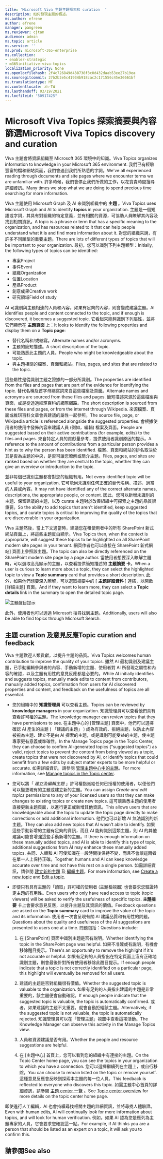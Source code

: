 ```yaml
---
title: 'Microsoft Viva 主題主題探索和 curation  '
description: 如何發現主題的概述。
ms.author: efrene
author: efrene
manager: pamgreen
ms.reviewer: cjtan
audience: admin
ms.topic: article
ms.service: ''
ms.prod: microsoft-365-enterprise
ms.collection:
- enabler-strategic
- m365initiative-viva-topics
localization_priority: None
ms.openlocfilehash: 2f4c726849d438738f3c0d432daab53ee27b19ea
ms.sourcegitcommit: 27b2b2e5c41934b918cac2c171556c45e36661bf
ms.translationtype: MT
ms.contentlocale: zh-TW
ms.lasthandoff: 03/19/2021
ms.locfileid: "50917425"
---
```

# <a name="microsoft-viva-topics-discovery-and-curation"></a><span data-ttu-id="1728f-103">Microsoft Viva Topics 探索摘要與內容篩選</span><span class="sxs-lookup"><span data-stu-id="1728f-103">Microsoft Viva Topics discovery and curation</span></span> 

<span data-ttu-id="1728f-104">Viva 主題會將資訊組織至 Microsoft 365 環境中的知識。</span><span class="sxs-lookup"><span data-stu-id="1728f-104">Viva Topics organizes information to knowledge in your Microsoft 365 environment.</span></span> <span data-ttu-id="1728f-105">我們已有經驗豐富的檔和網站頁面，我們會遇到我們所熟悉的字詞。</span><span class="sxs-lookup"><span data-stu-id="1728f-105">We've all experienced reading through documents and site pages where we encounter terms we are unfamiliar with.</span></span> <span data-ttu-id="1728f-106">許多時候，我們會停止我們所做的工作，以花寶貴時間搜尋詳細資訊。</span><span class="sxs-lookup"><span data-stu-id="1728f-106">Many times we stop what we are doing to spend precious time searching for more information.</span></span>

<span data-ttu-id="1728f-107">Viva 主題使用 Microsoft Graph 及 AI 來識別組織中的 **主題** 。</span><span class="sxs-lookup"><span data-stu-id="1728f-107">Viva Topics uses Microsoft Graph and AI to identify **topics** in your organization.</span></span>  <span data-ttu-id="1728f-108">主題是一個短語或字詞，其具有對組織的特定意義，並有相關的資源，可協助人員瞭解其內容及找到相關資訊。</span><span class="sxs-lookup"><span data-stu-id="1728f-108">A topic is a phrase or term that has a specific meaning to the organization, and has resources related to it that can help people understand what it is and find more information about it.</span></span> <span data-ttu-id="1728f-109">對您的組織來說，有許多不同類型的重要主題。</span><span class="sxs-lookup"><span data-stu-id="1728f-109">There are lots of different types of topics that will be important to your organization.</span></span> <span data-ttu-id="1728f-110">最初，您可以識別下列主題類型：</span><span class="sxs-lookup"><span data-stu-id="1728f-110">Initially, the following types of topics can be identified:</span></span>
- <span data-ttu-id="1728f-111">專案</span><span class="sxs-lookup"><span data-stu-id="1728f-111">Project</span></span>
- <span data-ttu-id="1728f-112">事件</span><span class="sxs-lookup"><span data-stu-id="1728f-112">Event</span></span>
- <span data-ttu-id="1728f-113">組織</span><span class="sxs-lookup"><span data-stu-id="1728f-113">Organization</span></span>
- <span data-ttu-id="1728f-114">位置</span><span class="sxs-lookup"><span data-stu-id="1728f-114">Location</span></span>
- <span data-ttu-id="1728f-115">產品</span><span class="sxs-lookup"><span data-stu-id="1728f-115">Product</span></span>
- <span data-ttu-id="1728f-116">創意成果</span><span class="sxs-lookup"><span data-stu-id="1728f-116">Creative work</span></span>
- <span data-ttu-id="1728f-117">研究領域</span><span class="sxs-lookup"><span data-stu-id="1728f-117">Field of study</span></span>

<span data-ttu-id="1728f-118">AI 可識別與主題相連的人員和內容，如果有足夠的內容，則會變成建議主題。</span><span class="sxs-lookup"><span data-stu-id="1728f-118">AI identifies people and content connected to the topic, and if enough is discovered, it becomes a suggested topic.</span></span> <span data-ttu-id="1728f-119">它看起來能夠識別下列屬性，並將它們顯示在 **主題頁面** 上：</span><span class="sxs-lookup"><span data-stu-id="1728f-119">It looks to identify the following properties and display them on a **Topic page**:</span></span>
- <span data-ttu-id="1728f-120">替代名稱和/或縮寫。</span><span class="sxs-lookup"><span data-stu-id="1728f-120">Alternate names and/or acronyms.</span></span>
- <span data-ttu-id="1728f-121">主題的簡短描述。</span><span class="sxs-lookup"><span data-stu-id="1728f-121">A short description of the topic.</span></span>
- <span data-ttu-id="1728f-122">可能熟悉此主題的人員。</span><span class="sxs-lookup"><span data-stu-id="1728f-122">People who might be knowledgeable about the topic.</span></span>
- <span data-ttu-id="1728f-123">與主題相關的檔案、頁面和網站。</span><span class="sxs-lookup"><span data-stu-id="1728f-123">Files, pages, and sites that are related to the topic.</span></span>

<span data-ttu-id="1728f-124">這些屬性是從識別主題之證據的一部分所識別。</span><span class="sxs-lookup"><span data-stu-id="1728f-124">The properties are identified from the files and pages that are part of the evidence for identifying the topic.</span></span> <span data-ttu-id="1728f-125">替代名稱及首字母縮寫詞來自這些檔案及頁面。</span><span class="sxs-lookup"><span data-stu-id="1728f-125">Alternate names and acronyms are sourced from these files and pages.</span></span> <span data-ttu-id="1728f-126">簡短描述來源於這些檔案與頁面，或是從透過維琪百科的網際網路。</span><span class="sxs-lookup"><span data-stu-id="1728f-126">The short description is sourced from these files and pages, or from the internet through Wikipedia.</span></span> <span data-ttu-id="1728f-127">來源檔案、頁面或維琪百科文章會與建議的屬性一起參照。</span><span class="sxs-lookup"><span data-stu-id="1728f-127">The source file, page, or Wikipedia article is referenced alongside the suggested properties.</span></span> <span data-ttu-id="1728f-128">會根據使用者的使用中發佈內容來建議人員 (例如，編輯) 檔案及頁面。</span><span class="sxs-lookup"><span data-stu-id="1728f-128">People are suggested based on their active contributions (for example, edits) to the files and pages.</span></span> <span data-ttu-id="1728f-129">來自特定人員的貢獻量參考，提供使用者識別原因的提示。</span><span class="sxs-lookup"><span data-stu-id="1728f-129">A reference to the amount of contributions from a particular person provides a hint as to why the person has been identified.</span></span> <span data-ttu-id="1728f-130">檔案、頁面和網站的排名取決於其是否為主題的中央，是否可讓您瞭解或簡介主題。</span><span class="sxs-lookup"><span data-stu-id="1728f-130">Files, pages, and sites are ranked based on whether they are central to the topic, whether they can give an overview or introduction to the topic.</span></span> 

<span data-ttu-id="1728f-131">並非每個已識別主題都會對您的組織有用。</span><span class="sxs-lookup"><span data-stu-id="1728f-131">Not every identified topic will be useful to your organization.</span></span> <span data-ttu-id="1728f-132">它可能尚未識別任何正確的替代名稱、描述、適當的人員或內容。</span><span class="sxs-lookup"><span data-stu-id="1728f-132">It may not have identified any of the correct alternate names, descriptions, the appropriate people, or content.</span></span> <span data-ttu-id="1728f-133">因此，您可以新增未識別的主題、保留建議的主題，以及 curate 主題對於改善組織中可探索之主題的品質很重要。</span><span class="sxs-lookup"><span data-stu-id="1728f-133">So the ability to add topics that aren't identified, keep suggested topics, and curate topics is critical to improving the quality of the topics that are discoverable in your organization.</span></span>

<span data-ttu-id="1728f-134">Viva 主題然後，當上下文適當時，建議您在租使用者中的所有 SharePoint 新式網站頁面上，將這些主題反白顯示。</span><span class="sxs-lookup"><span data-stu-id="1728f-134">Viva Topics then, when the context is appropriate, will suggest these topics to be highlighted on all SharePoint modern site pages in your tenant.</span></span> <span data-ttu-id="1728f-135">網頁作者也可以直接在 SharePoint 新式網站] 頁面上參照該主題。</span><span class="sxs-lookup"><span data-stu-id="1728f-135">The topic can also be directly referenced on the SharePoint modern site page by a page author.</span></span> <span data-ttu-id="1728f-136">當使用者想要深入瞭解主題時，可以選取高亮顯示的主題，以查看提供簡短描述的 **主題摘要** 卡。</span><span class="sxs-lookup"><span data-stu-id="1728f-136">When a user is curious to learn more about a topic, they can select the highlighted topic to view a **Topic summary** card that provides a short description.</span></span> <span data-ttu-id="1728f-137">此外，如果他們想要深入瞭解，可以選取摘要中的 [ **主題詳細資料** ] 連結，以開啟 [詳細主題] 頁面。</span><span class="sxs-lookup"><span data-stu-id="1728f-137">And if they want to learn more, they can select a **Topic details** link in the summary to open the detailed topic page.</span></span>

![主題醒目提示](../media/knowledge-management/saturn.png) </br>

<span data-ttu-id="1728f-139">此外，使用者也可以透過 Microsoft 搜尋找到主題。</span><span class="sxs-lookup"><span data-stu-id="1728f-139">Additionally, users will also be able to find topics through Microsoft Search.</span></span>

## <a name="topic-curation-and-feedback"></a><span data-ttu-id="1728f-140">主題 curation 及意見反應</span><span class="sxs-lookup"><span data-stu-id="1728f-140">Topic curation and feedback</span></span>

<span data-ttu-id="1728f-141">Viva 主題歡迎人類貢獻，以提升主題的品質。</span><span class="sxs-lookup"><span data-stu-id="1728f-141">Viva Topics welcomes human contribution to improve the quality of your topics.</span></span> <span data-ttu-id="1728f-142">雖然 AI 最初識別及建議主題，已手動編輯參與者的內容、手動新增的主題、使用者對 AI 所發現之屬性和內容的確認，以及主題有用性的意見反應都是必要的。</span><span class="sxs-lookup"><span data-stu-id="1728f-142">While AI initially identifies and suggests topics, manually made edits to content from contributors, manually added topics, confirmation from users for AI discovered properties and content, and feedback on the usefulness of topics are all essential.</span></span>

- <span data-ttu-id="1728f-143">您的組織中的 **知識管理員** 可以查看主題。</span><span class="sxs-lookup"><span data-stu-id="1728f-143">Topics can be reviewed by **knowledge managers** in your organization.</span></span> <span data-ttu-id="1728f-144">知識管理員可以查看他們具有查看許可權的主題。</span><span class="sxs-lookup"><span data-stu-id="1728f-144">The knowledge manager can review topics that they have permissions to see.</span></span> <span data-ttu-id="1728f-145">在主題中心的 [管理主題] 頁面中，他們可以選擇確認 AI 產生的主題 ( 「建議的主題」 ) 成為有效的、拒絕主題，以防止內容被視為主題、建立不是由 AI 探索的主題，或是識別可能受益的主題，使主題專家更有意義或準確性。</span><span class="sxs-lookup"><span data-stu-id="1728f-145">In the Manage Topics page in the Topic Center, they can choose to confirm AI-generated topics ("suggested topics") as valid, reject topics to prevent the content from being viewed as a topic, create topics that were not discovered by AI, or identify topics that could benefit from a few edits by subject matter experts to be more helpful or accurate.</span></span> <span data-ttu-id="1728f-146">如需詳細資訊，請參閱 [管理主題中心中的主題](manage-topics.md)。</span><span class="sxs-lookup"><span data-stu-id="1728f-146">For more information, see [Manage topics in the Topic center](manage-topics.md).</span></span>

- <span data-ttu-id="1728f-147">您可以將「 *建立及編輯主題* 」許可權指派給任何已授權的使用者，以便他們可以變更現有的主題或建立新的主題。</span><span class="sxs-lookup"><span data-stu-id="1728f-147">You can assign *Create and edit topics* permissions to any of your licensed users so that they can make changes to existing topics or create new topics.</span></span> <span data-ttu-id="1728f-148">這可讓熟悉主題的使用者直接更新主題頁面，以進行更正或新增其他資訊。</span><span class="sxs-lookup"><span data-stu-id="1728f-148">This allows users that are knowledgeable about the topic to update the topic page directly to make corrections or add additional information.</span></span> <span data-ttu-id="1728f-149">他們也可以新增 AI 無法識別的新主題。</span><span class="sxs-lookup"><span data-stu-id="1728f-149">They can also add new topics that AI wasn't able to identify.</span></span> <span data-ttu-id="1728f-150">如果這些手動新增的主題有足夠的資訊，而且 AI 能夠識別這類主題，則 AI 的其他建議可能會增強這些手動新增的主題。</span><span class="sxs-lookup"><span data-stu-id="1728f-150">If there is enough information on these manually added topics, and AI is able to identify this type of topic, additional suggestions from AI may enhance these manually added topics.</span></span> <span data-ttu-id="1728f-151">共同、人類和 AI 可使知識在一段時間後保持不變，而且不會讓這兩者在單一人上保持正確。</span><span class="sxs-lookup"><span data-stu-id="1728f-151">Together, humans and AI can keep knowledge accurate over time and not have this rest on a single person.</span></span> <span data-ttu-id="1728f-152">如需詳細資訊，請參閱 [建立新的主題](./create-a-topic.md) 及 [編輯主題](./edit-a-topic.md)。</span><span class="sxs-lookup"><span data-stu-id="1728f-152">For more information, see [Create a new topic](./create-a-topic.md) and [Edit a topic](./edit-a-topic.md).</span></span>

- <span data-ttu-id="1728f-153">即便只有具有主題的「讀取」許可權的使用者 (主題檢視器) 也會要求您驗證特定主題的有用性。</span><span class="sxs-lookup"><span data-stu-id="1728f-153">Even users who only have read access to topic (topic viewers) will be asked to verify the usefulness of specific topics.</span></span> <span data-ttu-id="1728f-154">**主題摘要** 卡上會要求意見反應，以提升主題及其資訊的價值。</span><span class="sxs-lookup"><span data-stu-id="1728f-154">Feedback questions are asked on the **Topic summary** card to improve the value of the topic and its information.</span></span> <span data-ttu-id="1728f-155">使用者一次會呈現有關 AI 建議品質和有用性的問題。</span><span class="sxs-lookup"><span data-stu-id="1728f-155">Questions about the quality and usefulness of the AI suggestions are presented to users one at a time.</span></span> <span data-ttu-id="1728f-156">問題包括：</span><span class="sxs-lookup"><span data-stu-id="1728f-156">Questions include:</span></span></br>

    1. <span data-ttu-id="1728f-157">在 [SharePoint] 頁面中識別主題是否有説明。</span><span class="sxs-lookup"><span data-stu-id="1728f-157">Whether identifying the topic in the SharePoint page was helpful.</span></span> <span data-ttu-id="1728f-158">如果不准確或有説明，有機會移除醒目提示。</span><span class="sxs-lookup"><span data-stu-id="1728f-158">There's an opportunity to remove the highlight if it's not accurate or helpful.</span></span> <span data-ttu-id="1728f-159">如果有足夠的人員指出在特定頁面上沒有正確地識別主題，則會最後針對所有使用者移除此醒目提示。</span><span class="sxs-lookup"><span data-stu-id="1728f-159">If enough people indicate that a topic is not correctly identified on a particular page, this highlight will eventually be removed for all users.</span></span> 

    2. <span data-ttu-id="1728f-160">建議的主題是否對組織很有價值。</span><span class="sxs-lookup"><span data-stu-id="1728f-160">Whether the suggested topic is valuable to the organization.</span></span> <span data-ttu-id="1728f-161">如果有足夠的人員指出建議的主題是非常重要的，該主題便會自動確認。</span><span class="sxs-lookup"><span data-stu-id="1728f-161">If enough people indicate that the suggested topic is valuable, the topic is automatically confirmed.</span></span> <span data-ttu-id="1728f-162">或者，如果建議的主題不太重要，就會自動拒絕該主題。</span><span class="sxs-lookup"><span data-stu-id="1728f-162">Alternatively, if the suggested topic is not valuable, the topic is automatically rejected.</span></span> <span data-ttu-id="1728f-163">知識管理員可以在「管理主題」視圖中查看這項活動。</span><span class="sxs-lookup"><span data-stu-id="1728f-163">The Knowledge Manager can observe this activity in the Manage Topics view.</span></span>

    3. <span data-ttu-id="1728f-164">人員和資源建議是否有用。</span><span class="sxs-lookup"><span data-stu-id="1728f-164">Whether the people and resource suggestions are helpful.</span></span>

    4. <span data-ttu-id="1728f-165">在 [主題中心] 首頁上，您可以看到您的組織中有連接的主題。</span><span class="sxs-lookup"><span data-stu-id="1728f-165">On the Topic Center home page, you can see the topics in your organization to which you have a connection.</span></span> <span data-ttu-id="1728f-166">您可以選擇繼續列在主題上，或自行移除。</span><span class="sxs-lookup"><span data-stu-id="1728f-166">You can choose to remain listed on the topic or remove yourself.</span></span> <span data-ttu-id="1728f-167">這種意見反應會反映到探索本主題的每一位人員。</span><span class="sxs-lookup"><span data-stu-id="1728f-167">This feedback is reflected to everyone who discovers this topic.</span></span> <span data-ttu-id="1728f-168">如需主題中心首頁的詳細資訊，請參閱 [主題 center 一覽](./topic-center-overview.md) 。</span><span class="sxs-lookup"><span data-stu-id="1728f-168">See [Topic center overview](./topic-center-overview.md) for more details on the topic center home page.</span></span>

<span data-ttu-id="1728f-169">即使進行人工編輯，AI 也會持續尋找相關主題的詳細資訊，並將尋找人體驗證。</span><span class="sxs-lookup"><span data-stu-id="1728f-169">Even with human edits, AI will continually look for more information about topics, and will look for human verification.</span></span> <span data-ttu-id="1728f-170">例如，如果 AI 認為您是應列為主題專家的人員，它會要求您確認這一點。</span><span class="sxs-lookup"><span data-stu-id="1728f-170">For example, if AI thinks you are a person that should be listed as an expert on a topic, it will ask you to confirm this.</span></span> 


## <a name="see-also"></a><span data-ttu-id="1728f-171">請參閱</span><span class="sxs-lookup"><span data-stu-id="1728f-171">See also</span></span>